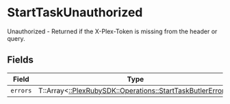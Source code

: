 # StartTaskUnauthorized

Unauthorized - Returned if the X-Plex-Token is missing from the header or query.


## Fields

| Field                                                                                                          | Type                                                                                                           | Required                                                                                                       | Description                                                                                                    |
| -------------------------------------------------------------------------------------------------------------- | -------------------------------------------------------------------------------------------------------------- | -------------------------------------------------------------------------------------------------------------- | -------------------------------------------------------------------------------------------------------------- |
| `errors`                                                                                                       | T::Array<[::PlexRubySDK::Operations::StartTaskButlerErrors](../../models/operations/starttaskbutlererrors.md)> | :heavy_minus_sign:                                                                                             | N/A                                                                                                            |